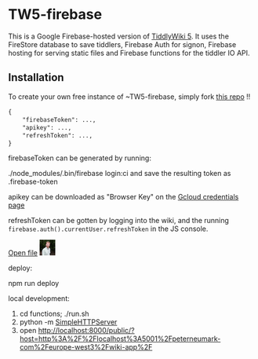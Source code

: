 # TW5-firebase

This is a Google Firebase-hosted version of <a href="https://tiddlywiki.com/" class="tc-tiddlylink-external">TiddlyWiki 5</a>. It uses the FireStore database to save tiddlers, Firebase Auth for signon, Firebase hosting for serving static files and Firebase functions for the tiddler IO API.

## Installation

To create your own free instance of \~TW5-firebase, simply fork <a href="#this%20repo" class="tc-tiddlylink tc-tiddlylink-missing">this repo</a>
!!

    {
        "firebaseToken": ...,
        "apikey": ...,
        "refreshToken": ...,
    }

firebaseToken can be generated by running:

./node\_modules/.bin/firebase login:ci and save the resulting token as .firebase-token

apikey can be downloaded as "Browser Key" on the <a href="https://console.cloud.google.com/apis/credentials?project=peterneumark-com" class="tc-tiddlylink-external">Gcloud credentials page</a>

refreshToken can be gotten by logging into the wiki, and the running `firebase.auth().currentUser.refreshToken` in the JS console.

<a href="docs/CONTRIBUTING.md" class="tc-tiddlylink-external">Open file</a>
![](public/favicon.png "An explanatory tooltip")

deploy:

npm run deploy

local development:

1.  cd functions; ./run.sh
2.  python -m <a href="#SimpleHTTPServer" class="tc-tiddlylink tc-tiddlylink-missing">SimpleHTTPServer</a>
3.  open <http://localhost:8000/public/?host=http%3A%2F%2Flocalhost%3A5001%2Fpeterneumark-com%2Feurope-west3%2Fwiki-app%2F>
